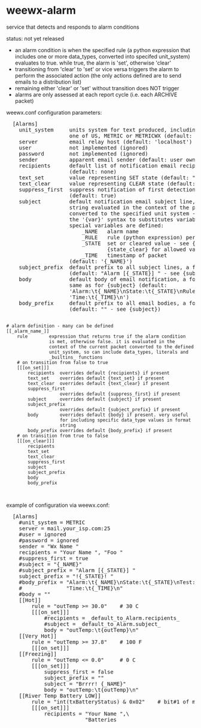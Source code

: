 <h1>weewx-alarm</h1>
<p>service that detects and responds to alarm conditions</p>
<p>status: not yet released</p>

* an alarm condition is when the specified rule (a python expression that
  includes one or more data_types, converted into specifed unit_system)
  evaluates to true. while true, the alarm is 'set', otherwise 'clear'
* transitioning from 'clear' to 'set' or vice versa triggers the alarm
  to perform the associated action
  (the only actions defined are to send emails to a distribution list)
* remaining either 'clear' or 'set' without transition does NOT trigger
* alarms are only assessed at each report cycle (i.e. each ARCHIVE packet)

<p>weewx.conf configuration parameters:</p>
<pre>
  [Alarms]
    unit_system     units system for text produced, including for emails:
                    one of US, METRIC or METRICWX (default: METRIC)
    server          email relay host (default: 'localhost')
    user            not implemented (ignored)
    password        not implemented (ignored)
    sender          apparent email sender (default: user owner of weewx)
    recipients      default list of notification email recipients
                    (default: none)
    text_set        value representing SET state (default: "SET")
    text_clear      value representing CLEAR state (default: "CLR")
    suppress_first  suppress notification of first detection of state?
                    (default: true)
    subject         default notification email subject line, as a format
                    string evaluated in the context of the packet
                    converted to the specified unit system - it supports
                    the '{var}' syntax to substitutes variables.
                    special variables are defined:
                        _NAME   alarm name
                        _RULE   rule (python expression) performed
                        _STATE  set or cleared value - see {state_set} and
                                {state_clear} for allowed values
                        _TIME   timestamp of packet
                    (default: '{_NAME}')
    subject_prefix  default prefix to all subject lines, a format string
                    (default: "Alarm [{_STATE}] " - see {subject})
    body            default body of email notification, a format string
                    same as for {subject} (default:
                    'Alarm:\t{_NAME}\nState:\t{_STATE}\nRule:\t{_RULE}\n'+
                    'Time:\t{_TIME}\n')
    body_prefix     default prefix to all email bodies, a format string
                    (default: "" - see {subject})
   
    # alarm definition - many can be defined
    [[_alarm_name_]]
        rule        expression that returns true if the alarm condition
                    is met, otherwise false. it is evaluated in the
                    context of the current packet converted to the defined
                    unit_system, so can include data_types, literals and
                    _builtins_ functions
        # on transition from false to true
        [[[on_set]]]
            recipients  overrides default {recipients} if present
            text_set    overrides default {text_set} if present
            text_clear  overrides default {text_clear} if present
            suppress_first
                        overrides default {suppress_first} if present
            subject     overrides default {subject} if present
            subject_prefix
                        overrides default {subject_prefix} if present
            body        overrides default {body} if present. very useful
                        for including specific data_type values in format
                        string
            body_prefix overrides default {body_prefix} if present
        # on transition from true to false
        [[[on_clear]]]
            recipients
            text_set
            text_clear
            suppress_first
            subject
            subject_prefix
            body
            body_prefix


</pre>

<p>example of configuration via weewx.conf:</p>
<pre>
  [Alarms]
    #unit_system = METRIC
    server = mail.your_isp.com:25
    #user = ignored
    #password = ignored
    sender = "Wx Name <your_account@your_isp.au>"
    recipients = "Your Name <your_account@your_isp.com>", "Foo <bar@isp.com>"
    #suppress_first = true
    #subject = "{_NAME}"
    #subject_prefix = "Alarm [{_STATE}] "
    subject_prefix = "!{_STATE}! "
    #body_prefix = "Alarm:\t{_NAME}\nState:\t{_STATE}\nTest:\t{_RULE}\n"+
    #              "Time:\t{_TIME}\n"
    #body = ""
    [[Hot]]
        rule = "outTemp >= 30.0"    # 30 C
        [[[on_set]]]
            #recipients = _default_to_Alarm.recipients_
            #subject = _default_to_Alarm.subject_
            body = "outTemp:\t{outTemp}\n"
    [[Very Hot]]
        rule = "outTemp >= 37.8"    # 100 F
        [[[on_set]]]
    [[Freezing]]
        rule = "outTemp <= 0.0"     # 0 C
        [[[on_set]]]
            suppress_first = false
            subject_prefix = ""
            subject = "Brrrr! {_NAME}"
            body = "outTemp:\t{outTemp}\n"
    [[River Temp Battery LOW]]
        rule = "int(txBatteryStatus) & 0x02"    # bit#1 of mask set
        [[[on_set]]]
            recipients = "Your Name <your_account@your_isp.com>",\
                         "Batteries <hardware@shop.com"
            subject_prefix = "Order: "
            body_prefix = "Please provide 4xAAA batteries\n"
        [[[on_clear]]]
            subject = "River Temp Battery okay"
            #body = "Alarm: {_NAME}: CLEARED\n"
</pre>

